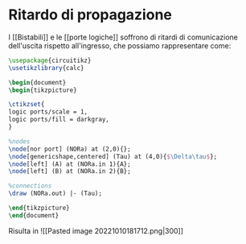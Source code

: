 # Ritardo di propagazione

I [[Bistabili]] e le [[porte logiche]] soffrono di ritardi di comunicazione dell'uscita rispetto all'ingresso, che possiamo rappresentare come:
```tikz
\usepackage{circuitikz}
\usetikzlibrary{calc}

\begin{document}
\begin{tikzpicture}

\ctikzset{
logic ports/scale = 1,
logic ports/fill = darkgray,
}

%nodes
\node[nor port] (NORa) at (2,0){};
\node[genericshape,centered] (Tau) at (4,0){$\Delta\tau$};
\node[left] (A) at (NORa.in 1){A};
\node[left] (B) at (NORa.in 2){B};

%connections
\draw (NORa.out) |- (Tau);

\end{tikzpicture}
\end{document}
```

Risulta in
![[Pasted image 20221010181712.png|300]]
